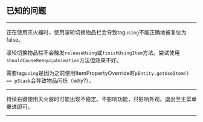 ## 已知的问题

---

正在使用灭火器时，使用滚轮切换物品栏会导致tag`using`不能正确地被复位为false。

滚轮切换物品栏不会触发`releaseUsing`或`finishUsingItem`方法。尝试使用`shouldCauseReequipAnimation`方法但效果不好。

需要tag`using`是因为之前使用ItemPropertyOverride时`pEntity.getUseItem() == pStack`会导致物品闪烁（why?）。

---

持续右键使用灭火器时可能出现不稳定。不影响功能，只影响外观。退出至主菜单重进即可。

---